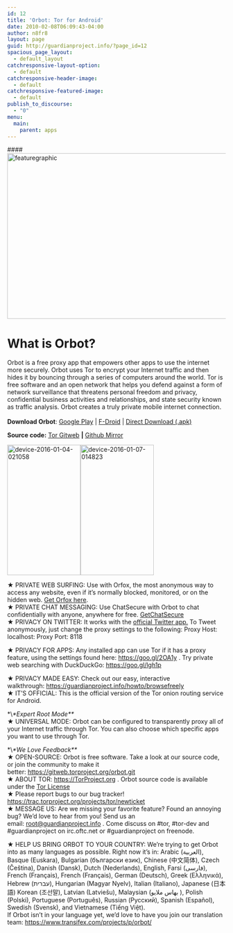 ```yaml
---
id: 12
title: 'Orbot: Tor for Android'
date: 2010-02-08T06:09:43-04:00
author: n8fr8
layout: page
guid: http://guardianproject.info/?page_id=12
spacious_page_layout:
  - default_layout
catchresponsive-layout-option:
  - default
catchresponsive-header-image:
  - default
catchresponsive-featured-image:
  - default
publish_to_discourse:
  - "0"
menu:
  main:
    parent: apps
---
```

####<img class="alignnone size-large wp-image-13245" src="https://guardianproject.info/wp-content/uploads/2010/02/featuregraphic-1024x500.png" alt="featuregraphic" width="780" height="381" srcset="https://guardianproject.info/wp-content/uploads/2010/02/featuregraphic.png 1024w, https://guardianproject.info/wp-content/uploads/2010/02/featuregraphic-300x146.png 300w, https://guardianproject.info/wp-content/uploads/2010/02/featuregraphic-768x375.png 768w" sizes="(max-width: 780px) 100vw, 780px" /> 

# What is Orbot?

Orbot is a free proxy app that empowers other apps to use the internet more securely. Orbot uses Tor to encrypt your Internet traffic and then hides it by bouncing through a series of computers around the world. Tor is free software and an open network that helps you defend against a form of network surveillance that threatens personal freedom and privacy, confidential business activities and relationships, and state security known as traffic analysis. Orbot creates a truly private mobile internet connection.  
<a href="https://play.google.com/store/apps/details?id=org.torproject.android" target="_blank"><br /> </a>**Download Orbot**: [Google Play](https://market.android.com/details?id=org.torproject.android) | [F-Droid](/fdroid) | [Direct Download (.apk)](https://guardianproject.info/releases/orbot-latest.apk)

**Source code:** [Tor Gitweb](https://gitweb.torproject.org/orbot.git) **|** [Github Mirror](https://github.com/n8fr8/orbot)

<img class="alignnone wp-image-13243 size-medium" src="https://guardianproject.info/wp-content/uploads/2010/02/device-2016-01-04-021058-169x300.png" alt="device-2016-01-04-021058" width="169" height="300" srcset="https://guardianproject.info/wp-content/uploads/2010/02/device-2016-01-04-021058-169x300.png 169w, https://guardianproject.info/wp-content/uploads/2010/02/device-2016-01-04-021058-576x1024.png 576w, https://guardianproject.info/wp-content/uploads/2010/02/device-2016-01-04-021058.png 720w" sizes="(max-width: 169px) 100vw, 169px" /><img class="alignnone size-medium wp-image-13241" src="https://guardianproject.info/wp-content/uploads/2010/02/device-2016-01-07-014823-169x300.png" alt="device-2016-01-07-014823" width="169" height="300" srcset="https://guardianproject.info/wp-content/uploads/2010/02/device-2016-01-07-014823-169x300.png 169w, https://guardianproject.info/wp-content/uploads/2010/02/device-2016-01-07-014823-576x1024.png 576w, https://guardianproject.info/wp-content/uploads/2010/02/device-2016-01-07-014823.png 720w" sizes="(max-width: 169px) 100vw, 169px" /> 

★ PRIVATE WEB SURFING: Use with Orfox, the most anonymous way to access any website, even if it’s normally blocked, monitored, or on the hidden web. [Get Orfox here](https://guardianproject.info/2015/06/30/orfox-aspiring-to-bring-tor-browser-to-android/).  
★ PRIVATE CHAT MESSAGING: Use ChatSecure with Orbot to chat confidentially with anyone, anywhere for free. [GetChatSecure](/apps/chatsecure)  
★ PRIVACY ON TWITTER: It works with the <a title="Official Twitter app with proxy feature" href="https://play.google.com/store/apps/details?id=com.twitter.android" target="_blank">official Twitter app.</a> To Tweet anonymously, just change the proxy settings to the following: Proxy Host: localhost: Proxy Port: 8118

★ PRIVACY FOR APPS: Any installed app can use Tor if it has a proxy feature, using the settings found here: <a href="http://www.google.com/url?q=https://goo.gl/2OA1y&sa=D&usg=AFQjCNFsNchgD26l7wuGhljFAZ_bG9ZpDQ" target="_blank">https://goo.gl/2OA1y</a> . Try private web searching with DuckDuckGo: <a href="http://www.google.com/url?q=https://goo.gl/lgh1p&sa=D&usg=AFQjCNFbZi1Gf8CrswIryqUmvLq0WYwI4Q" target="_blank">https://goo.gl/lgh1p</a>

★ PRIVACY MADE EASY: Check out our easy, interactive walkthrough: <a href="http://www.google.com/url?q=https://guardianproject.info/howto/browsefreely&sa=D&usg=AFQjCNEG7commrc67XrUxb_0tfKCMQPy2g" target="_blank">https://guardianproject.info/howto/browsefreely</a>  
★ IT’S OFFICIAL: This is the official version of the Tor onion routing service for Android.

\*\\*\*Expert Root Mode\*\**  
★ UNIVERSAL MODE: Orbot can be configured to transparently proxy all of your Internet traffic through Tor. You can also choose which specific apps you want to use through Tor.

\*\\*\*We Love Feedback\*\**  
★ OPEN-SOURCE: Orbot is free software. Take a look at our source code, or join the community to make it better: <a href="http://www.google.com/url?q=https://gitweb.torproject.org/orbot.git&sa=D&usg=AFQjCNEpj_yHjh9MXieeSi2hbbd5o0P_5Q" target="_blank">https://gitweb.torproject.org/orbot.git</a>  
★ ABOUT TOR: <a href="http://www.google.com/url?q=https://TorProject.org&sa=D&usg=AFQjCNHBD4XzmolnTDcgLMoDNg7Q2EREJw" target="_blank">https://TorProject.org</a> . Orbot source code is available under the [Tor License](https://gitweb.torproject.org/orbot.git/blob_plain/HEAD:/LICENSE)  
★ Please report bugs to our bug tracker! <a href="https://trac.torproject.org/projects/tor/newticket" target="_blank">https://trac.torproject.org/projects/tor/newticket</a>  
★ MESSAGE US: Are we missing your favorite feature? Found an annoying bug? We’d love to hear from you! Send us an email: [&#x72;o&#x6f;t&#x40;&#103;u&#x61;r&#x64;i&#x61;&#110;p&#x72;o&#x6a;&#101;c&#x74;.&#x69;n&#x66;&#111;](mailto:root&#64;guardia&#110;&#112;&#114;&#111;&#106;&#101;&#99;&#116;&#x2e;&#x69;&#x6e;&#x66;&#x6f;) . Come discuss on #tor, #tor-dev and #guardianproject on irc.oftc.net or #guardianproject on freenode.

★ HELP US BRING ORBOT TO YOUR COUNTRY: We’re trying to get Orbot into as many languages as possible. Right now it’s in: Arabic (العربية), Basque (Euskara), Bulgarian (български език), Chinese (中文简体), Czech (Čeština), Danish (Dansk), Dutch (Nederlands), English, Farsi (فارسی), French (Français), French (Français), German (Deutsch), Greek (Ελληνικά), Hebrew (עברית), Hungarian (Magyar Nyelv), Italian (Italiano), Japanese (日本語) Korean (조선말), Latvian (Latviešu), Malaysian (بهاس ملايو ), Polish (Polski), Portuguese (Português), Russian (Русский), Spanish (Español), Swedish (Svensk), and Vietnamese (Tiếng Việt).  
If Orbot isn’t in your language yet, we’d love to have you join our translation team: <a href="https://www.transifex.com/projects/p/orbot/" target="_blank">https://www.transifex.com/projects/p/orbot/</a>

<p style="text-align: center;">